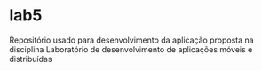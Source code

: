 # lab5
Repositório usado para desenvolvimento da aplicação proposta na disciplina Laboratório de desenvolvimento de aplicações móveis e distribuídas
